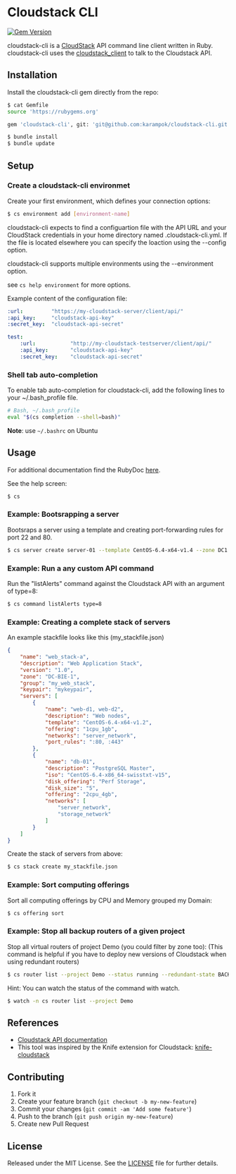 # Cloudstack CLI

[![Gem Version](https://badge.fury.io/rb/cloudstack-cli.png)](http://badge.fury.io/rb/cloudstack-cli)

cloudstack-cli is a [CloudStack](http://cloudstack.apache.org/) API command line client written in Ruby.
cloudstack-cli uses the [cloudstack_client](https://github.com/niwo/cloudstack_client) to talk to the Cloudstack API.

## Installation

Install the cloudstack-cli gem directly from the repo:

```sh
$ cat Gemfile
source 'https://rubygems.org'

gem 'cloudstack-cli', git: 'git@github.com:karampok/cloudstack-cli.git', branch: 'master'

$ bundle install  
$ bundle update  
```

## Setup

### Create a cloudstack-cli environmet

Create your first environment, which defines your connection options:

```sh
$ cs environment add [environment-name]
```

cloudstack-cli expects to find a configuartion file with the API URL and your CloudStack credentials in your home directory named .cloudstack-cli.yml. If the file is located elsewhere you can specify the loaction using the --config option.

cloudstack-cli supports multiple environments using the --environment option.

see `cs help environment` for more options. 

Example content of the configuration file:

```yaml
:url:         "https://my-cloudstack-server/client/api/"
:api_key:     "cloudstack-api-key"
:secret_key:  "cloudstack-api-secret"

test:
    :url:           "http://my-cloudstack-testserver/client/api/"
    :api_key:       "cloudstack-api-key"
    :secret_key:    "cloudstack-api-secret"
```

### Shell tab auto-completion

To enable tab auto-completion for cloudstack-cli, add the following lines to your ~/.bash_profile file.

```sh
# Bash, ~/.bash_profile
eval "$(cs completion --shell=bash)"
```

__Note__: use `~/.bashrc` on Ubuntu

## Usage

For additional documentation find the RubyDoc [here](http://rubydoc.info/gems/cloudstack-cli/).

See the help screen:

```sh
$ cs
```

### Example: Bootsrapping a server

Bootsraps a server using a template and creating port-forwarding rules for port 22 and 80.

```sh
$ cs server create server-01 --template CentOS-6.4-x64-v1.4 --zone DC1 --offering 1cpu_1gb --port-rules :22 :80
```

### Example: Run a any custom API command

Run the "listAlerts" command against the Cloudstack API with an argument of type=8:

```sh
$ cs command listAlerts type=8
```

### Example: Creating a complete stack of servers

An example stackfile looks like this (my_stackfile.json)

```json
{
    "name": "web_stack-a",
    "description": "Web Application Stack",
    "version": "1.0",
    "zone": "DC-BIE-1",
    "group": "my_web_stack",
    "keypair": "mykeypair",
    "servers": [
        {
            "name": "web-d1, web-d2",
            "description": "Web nodes",
            "template": "CentOS-6.4-x64-v1.2",
            "offering": "1cpu_1gb",
            "networks": "server_network",
            "port_rules": ":80, :443"
        },
        {
            "name": "db-01",
            "description": "PostgreSQL Master",
            "iso": "CentOS-6.4-x86_64-swisstxt-v15",
            "disk_offering": "Perf Storage",
            "disk_size": "5",
            "offering": "2cpu_4gb",
            "networks": [
                "server_network",
                "storage_network"
            ]
        }
    ]
}
```

Create the stack of servers from above:

```sh
$ cs stack create my_stackfile.json
```

### Example: Sort computing offerings

Sort all computing offerings by CPU and Memory grouped my Domain:

```sh
$ cs offering sort
```

### Example: Stop all backup routers of a given project

Stop all virtual routers of project Demo (you could filter by zone too):
(This command is helpful if you have to deploy new versions of Cloudstack when using redundant routers)

```sh
$ cs router list --project Demo --status running --redundant-state BACKUP --command stop
````

Hint: You can watch the status of the command with watch.

```sh
$ watch -n cs router list --project Demo
```


## References
-  [Cloudstack API documentation](http://cloudstack.apache.org/docs/api/)
-  This tool was inspired by the Knife extension for Cloudstack: [knife-cloudstack](https://github.com/CloudStack-extras/knife-cloudstack)


## Contributing

1. Fork it
2. Create your feature branch (`git checkout -b my-new-feature`)
3. Commit your changes (`git commit -am 'Add some feature'`)
4. Push to the branch (`git push origin my-new-feature`)
5. Create new Pull Request


## License

Released under the MIT License. See the [LICENSE](https://raw.github.com/niwo/cloudstack-cli/master/LICENSE.txt) file for further details.
